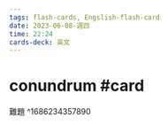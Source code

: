 ```yaml
---
tags: flash-cards, Engslish-flash-card
date: 2023-06-08-週四
time: 22:24
cards-deck: 英文
---
```


# conundrum #card 
難題
^1686234357890
